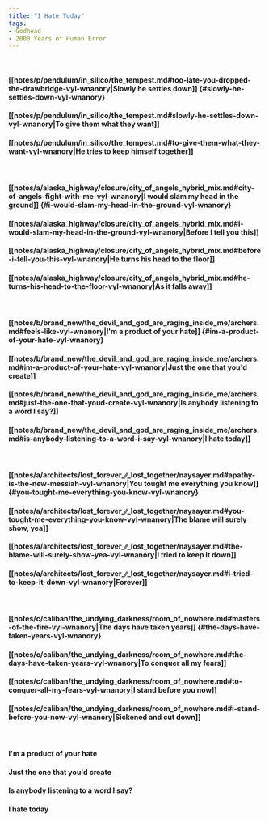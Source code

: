 ```yaml
---
title: "I Hate Today"
tags:
- Godhead
- 2000 Years of Human Error
---
```

&nbsp;
#### [[notes/p/pendulum/in_silico/the_tempest.md#too-late-you-dropped-the-drawbridge-vyl-wnanory|Slowly he settles down]] {#slowly-he-settles-down-vyl-wnanory}
#### [[notes/p/pendulum/in_silico/the_tempest.md#slowly-he-settles-down-vyl-wnanory|To give them what they want]]
#### [[notes/p/pendulum/in_silico/the_tempest.md#to-give-them-what-they-want-vyl-wnanory|He tries to keep himself together]]
&nbsp;
#### [[notes/a/alaska_highway/closure/city_of_angels_hybrid_mix.md#city-of-angels-fight-with-me-vyl-wnanory|I would slam my head in the ground]] {#i-would-slam-my-head-in-the-ground-vyl-wnanory}
#### [[notes/a/alaska_highway/closure/city_of_angels_hybrid_mix.md#i-would-slam-my-head-in-the-ground-vyl-wnanory|Before I tell you this]]
#### [[notes/a/alaska_highway/closure/city_of_angels_hybrid_mix.md#before-i-tell-you-this-vyl-wnanory|He turns his head to the floor]]
#### [[notes/a/alaska_highway/closure/city_of_angels_hybrid_mix.md#he-turns-his-head-to-the-floor-vyl-wnanory|As it falls away]]
&nbsp;
#### [[notes/b/brand_new/the_devil_and_god_are_raging_inside_me/archers.md#feels-like-vyl-wnanory|I'm a product of your hate]] {#im-a-product-of-your-hate-vyl-wnanory}
#### [[notes/b/brand_new/the_devil_and_god_are_raging_inside_me/archers.md#im-a-product-of-your-hate-vyl-wnanory|Just the one that you'd create]]
#### [[notes/b/brand_new/the_devil_and_god_are_raging_inside_me/archers.md#just-the-one-that-youd-create-vyl-wnanory|Is anybody listening to a word I say?]]
#### [[notes/b/brand_new/the_devil_and_god_are_raging_inside_me/archers.md#is-anybody-listening-to-a-word-i-say-vyl-wnanory|I hate today]]
&nbsp;
#### [[notes/a/architects/lost_forever_∕∕_lost_together/naysayer.md#apathy-is-the-new-messiah-vyl-wnanory|You tought me everything you know]] {#you-tought-me-everything-you-know-vyl-wnanory}
#### [[notes/a/architects/lost_forever_∕∕_lost_together/naysayer.md#you-tought-me-everything-you-know-vyl-wnanory|The blame will surely show, yea]]
#### [[notes/a/architects/lost_forever_∕∕_lost_together/naysayer.md#the-blame-will-surely-show-yea-vyl-wnanory|I tried to keep it down]]
#### [[notes/a/architects/lost_forever_∕∕_lost_together/naysayer.md#i-tried-to-keep-it-down-vyl-wnanory|Forever]]
&nbsp;
#### [[notes/c/caliban/the_undying_darkness/room_of_nowhere.md#masters-of-the-fire-vyl-wnanory|The days have taken years]] {#the-days-have-taken-years-vyl-wnanory}
#### [[notes/c/caliban/the_undying_darkness/room_of_nowhere.md#the-days-have-taken-years-vyl-wnanory|To conquer all my fears]]
#### [[notes/c/caliban/the_undying_darkness/room_of_nowhere.md#to-conquer-all-my-fears-vyl-wnanory|I stand before you now]]
#### [[notes/c/caliban/the_undying_darkness/room_of_nowhere.md#i-stand-before-you-now-vyl-wnanory|Sickened and cut down]]
&nbsp;
#### I'm a product of your hate
#### Just the one that you'd create
#### Is anybody listening to a word I say?
#### I hate today
